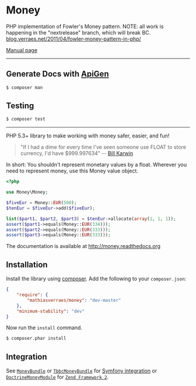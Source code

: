 Money
=====

PHP implementation of Fowler's Money pattern. NOTE: all work is happening in the "nextrelease" branch, which will break BC.
[blog.verraes.net/2011/04/fowler-money-pattern-in-php/](http://blog.verraes.net/2011/04/fowler-money-pattern-in-php/)

[Manual page](http://tttptd.github.io/money/man/)

---

Generate Docs with [ApiGen](http://www.apigen.org/)
--------

```sh
$ composer man
```

Testing
--------

```sh
$ composer test
```

---

PHP 5.3+ library to make working with money safer, easier, and fun!

> "If I had a dime for every time I've seen someone use FLOAT to store currency, I'd have $999.997634" -- [Bill Karwin](https://twitter.com/billkarwin/status/347561901460447232)

In short: You shouldn't represent monetary values by a float. Wherever
you need to represent money, use this Money value object.

```php
<?php

use Money\Money;

$fiveEur = Money::EUR(500);
$tenEur = $fiveEur->add($fiveEur);

list($part1, $part2, $part3) = $tenEur->allocate(array(1, 1, 1));
assert($part1->equals(Money::EUR(334)));
assert($part2->equals(Money::EUR(333)));
assert($part3->equals(Money::EUR(333)));
```

The documentation is available at http://money.readthedocs.org


Installation
------------

Install the library using [composer][1]. Add the following to your `composer.json`:

```json
{
    "require": {
        "mathiasverraes/money": "dev-master"
    },
    "minimum-stability": "dev"
}
```

Now run the `install` command.

```sh
$ composer.phar install
```

Integration
-----------

See [`MoneyBundle`][2] or [`TbbcMoneyBundle`][4] for [Symfony integration][3] or [`DoctrineMoneyModule`][5] for [`Zend Framework 2`][6].

[1]: http://getcomposer.org/
[2]: https://github.com/pink-tie/MoneyBundle/
[3]: http://symfony.com/
[4]: https://github.com/TheBigBrainsCompany/TbbcMoneyBundle
[5]: https://github.com/zfbrasil/doctrine-money-module
[6]: http://framework.zend.com/
